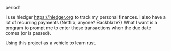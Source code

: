 period1

I use hledger https://hledger.org to track my personal finances.
I also have a lot of recurring payments (Netflix, anyone? Backblaze?)
What I want is a program to prompt me to enter these transactions when the due date comes (or is passed).

Using this project as a vehicle to learn rust.
